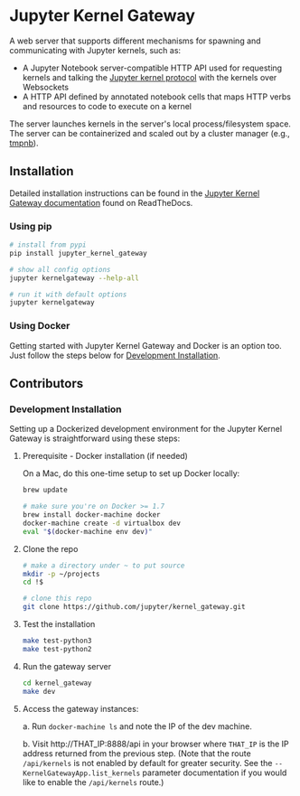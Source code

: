 # Jupyter Kernel Gateway

A web server that supports different mechanisms for spawning and
communicating with Jupyter kernels, such as:

* A Jupyter Notebook server-compatible HTTP API used for requesting kernels
  and talking the [Jupyter kernel protocol](http://jupyter-client.readthedocs.org/en/latest/messaging.html)
  with the kernels over Websockets
* A HTTP API defined by annotated notebook cells that maps HTTP verbs and
  resources to code to execute on a kernel

The server launches kernels in the server's local process/filesystem space.
The server can be containerized and scaled out by a cluster manager (e.g.,
[tmpnb](https://github.com/jupyter/tmpnb)).

## Installation

Detailed installation instructions can be found in the 
[Jupyter Kernel Gateway documentation](http://jupyter-kernel-gateway.readthedocs.org/en/latest/)
found on ReadTheDocs.

### Using pip

```bash
# install from pypi
pip install jupyter_kernel_gateway

# show all config options
jupyter kernelgateway --help-all

# run it with default options
jupyter kernelgateway
```
### Using Docker

Getting started with Jupyter Kernel Gateway and Docker is an option too.
Just follow the steps below for [Development Installation](#Development%20Installation).

## Contributors

### Development Installation

Setting up a Dockerized development environment for the Jupyter Kernel Gateway is
straightforward using these steps:

1. Prerequisite - Docker installation (if needed)

   On a Mac, do this one-time setup to set up Docker locally:

   ```bash
   brew update

   # make sure you're on Docker >= 1.7
   brew install docker-machine docker
   docker-machine create -d virtualbox dev
   eval "$(docker-machine env dev)"
   ```

2. Clone the repo

   ```bash
   # make a directory under ~ to put source
   mkdir -p ~/projects
   cd !$

   # clone this repo
   git clone https://github.com/jupyter/kernel_gateway.git
   ```
   
3. Test the installation

   ```bash
   make test-python3
   make test-python2
   ```

4. Run the gateway server

   ```bash
   cd kernel_gateway
   make dev
   ```

5. Access the gateway instances:

   a. Run `docker-machine ls` and note the IP of the dev machine.
   
   b. Visit http://THAT_IP:8888/api in your browser where `THAT_IP` is the IP
      address returned from the previous step. (Note that the 
      route `/api/kernels` is not enabled by default for greater security. See
      the `--KernelGatewayApp.list_kernels` parameter documentation if you
      would like to enable the `/api/kernels` route.)
